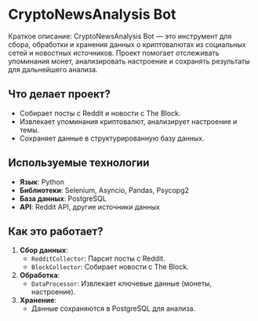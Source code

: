 # CryptoNewsAnalysis Bot

Краткое описание: CryptoNewsAnalysis Bot — это инструмент для сбора, обработки и хранения данных о криптовалютах из социальных сетей и новостных источников. Проект помогает отслеживать упоминания монет, анализировать настроение и сохранять результаты для дальнейшего анализа.

## Что делает проект?

- Собирает посты с Reddit и новости с The Block.
- Извлекает упоминания криптовалют, анализирует настроение и темы.
- Сохраняет данные в структурированную базу данных.

## Используемые технологии

- **Язык**: Python
- **Библиотеки**: Selenium, Asyncio, Pandas, Psycopg2
- **База данных**: PostgreSQL
- **API**: Reddit API, другие источники данных

## Как это работает?

1. **Сбор данных**:
   - `RedditCollector`: Парсит посты с Reddit.
   - `BlockCollector`: Собирает новости с The Block.
2. **Обработка**:
   - `DataProcessor`: Извлекает ключевые данные (монеты, настроение).
3. **Хранение**:
   - Данные сохраняются в PostgreSQL для анализа.

